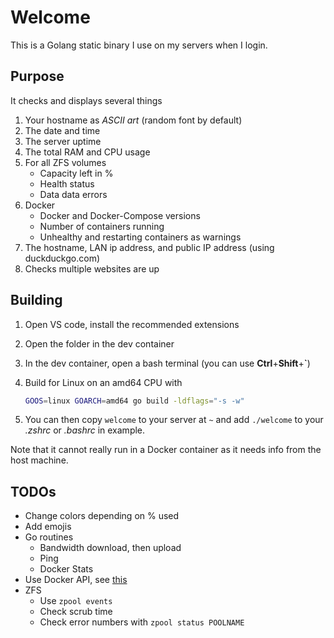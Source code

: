 # Welcome

This is a Golang static binary I use on my servers when I login.

## Purpose

It checks and displays several things
1. Your hostname as *ASCII art* (random font by default)
1. The date and time
1. The server uptime
1. The total RAM and CPU usage
1. For all ZFS volumes
    - Capacity left in %
    - Health status
    - Data data errors
1. Docker
    - Docker and Docker-Compose versions
    - Number of containers running
    - Unhealthy and restarting containers as warnings
1. The hostname, LAN ip address, and public IP address (using duckduckgo.com)
1. Checks multiple websites are up

## Building

1. Open VS code, install the recommended extensions
1. Open the folder in the dev container
1. In the dev container, open a bash terminal (you can use **Ctrl**+**Shift**+**`**)
1. Build for Linux on an amd64 CPU with

    ```sh
    GOOS=linux GOARCH=amd64 go build -ldflags="-s -w"
    ```

1. You can then copy `welcome` to your server at `~` and add `./welcome` to your *.zshrc* or *.bashrc* in example.

Note that it cannot really run in a Docker container as it needs info from the host machine.

## TODOs

- Change colors depending on % used
- Add emojis
- Go routines
    - Bandwidth download, then upload
    - Ping
    - Docker Stats
- Use Docker API, see [this](https://docs.docker.com/develop/sdk/examples/)
- ZFS
    - Use `zpool events`
    - Check scrub time
    - Check error numbers with `zpool status POOLNAME`